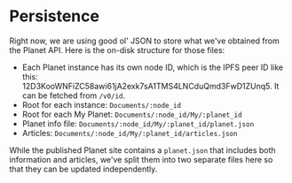 # Persistence

Right now, we are using good ol' JSON to store what we've obtained from the Planet API. Here is the on-disk structure for those files:

* Each Planet instance has its own node ID, which is the IPFS peer ID like this: 12D3KooWNFiZC58awi61jA2exk7sA1TMS4LNCduQmd3FwD1ZUnq5. It can be fetched from `/v0/id`.
* Root for each instance: `Documents/:node_id`
* Root for each My Planet: `Documents/:node_id/My/:planet_id`
* Planet info file: `Documents/:node_id/My/:planet_id/planet.json`
* Articles: `Documents/:node_id/My/:planet_id/articles.json`

While the published Planet site contains a `planet.json` that includes both information and articles, we've split them into two separate files here so that they can be updated independently.
